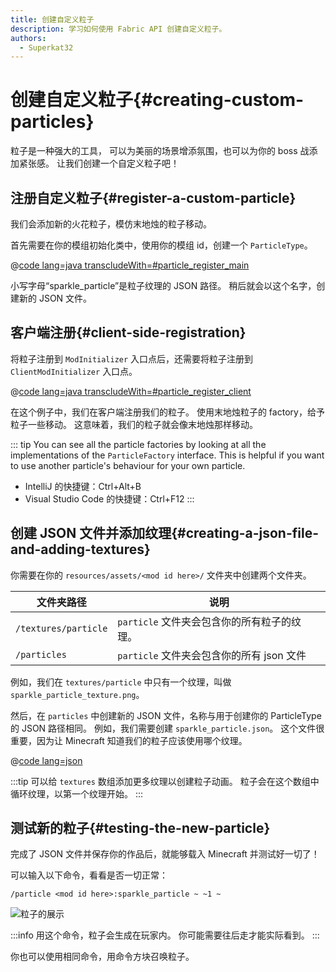```yaml
---
title: 创建自定义粒子
description: 学习如何使用 Fabric API 创建自定义粒子。
authors:
  - Superkat32
---
```


# 创建自定义粒子{#creating-custom-particles}

粒子是一种强大的工具， 可以为美丽的场景增添氛围，也可以为你的 boss 战添加紧张感。 让我们创建一个自定义粒子吧！

## 注册自定义粒子{#register-a-custom-particle}

我们会添加新的火花粒子，模仿末地烛的粒子移动。

首先需要在你的模组初始化类中，使用你的模组 id，创建一个 `ParticleType`。

@[code lang=java transcludeWith=#particle_register_main](@/reference/latest/src/main/java/com/example/docs/FabricDocsReference.java)

小写字母“sparkle_particle”是粒子纹理的 JSON 路径。 稍后就会以这个名字，创建新的 JSON 文件。

## 客户端注册{#client-side-registration}

将粒子注册到 `ModInitializer` 入口点后，还需要将粒子注册到 `ClientModInitializer` 入口点。

@[code lang=java transcludeWith=#particle_register_client](@/reference/latest/src/client/java/com/example/docs/FabricDocsReferenceClient.java)

在这个例子中，我们在客户端注册我们的粒子。 使用末地烛粒子的 factory，给予粒子一些移动。 这意味着，我们的粒子就会像末地烛那样移动。

::: tip
You can see all the particle factories by looking at all the implementations of the `ParticleFactory` interface. This is helpful if you want to use another particle's behaviour for your own particle.

- IntelliJ 的快捷键：Ctrl+Alt+B
- Visual Studio Code 的快捷键：Ctrl+F12
  :::

## 创建 JSON 文件并添加纹理{#creating-a-json-file-and-adding-textures}

你需要在你的 `resources/assets/<mod id here>/` 文件夹中创建两个文件夹。

| 文件夹路径                | 说明                            |
| -------------------- | ----------------------------- |
| `/textures/particle` | `particle` 文件夹会包含你的所有粒子的纹理。   |
| `/particles`         | `particle` 文件夹会包含你的所有 json 文件 |

例如，我们在 `textures/particle` 中只有一个纹理，叫做 `sparkle_particle_texture.png`。

然后，在 `particles` 中创建新的 JSON 文件，名称与用于创建你的 ParticleType 的 JSON 路径相同。 例如，我们需要创建 `sparkle_particle.json`。 这个文件很重要，因为让 Minecraft 知道我们的粒子应该使用哪个纹理。

@[code lang=json](@/reference/latest/src/main/resources/assets/fabric-docs-reference/particles/sparkle_particle.json)

:::tip
可以给 `textures` 数组添加更多纹理以创建粒子动画。 粒子会在这个数组中循环纹理，以第一个纹理开始。
:::

## 测试新的粒子{#testing-the-new-particle}

完成了 JSON 文件并保存你的作品后，就能够载入 Minecraft 并测试好一切了！

可以输入以下命令，看看是否一切正常：

```mcfunction
/particle <mod id here>:sparkle_particle ~ ~1 ~
```

![粒子的展示](/assets/develop/rendering/particles/sparkle-particle-showcase.png)

:::info
用这个命令，粒子会生成在玩家内。 你可能需要往后走才能实际看到。
:::

你也可以使用相同命令，用命令方块召唤粒子。
